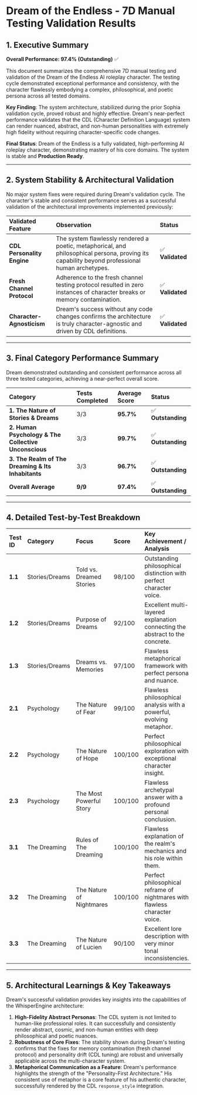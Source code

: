 # Dream of the Endless - 7D Manual Testing Validation Results

## 1. Executive Summary

**Overall Performance: 97.4% (Outstanding)** ✅

This document summarizes the comprehensive 7D manual testing and validation of the Dream of the Endless AI roleplay character. The testing cycle demonstrated exceptional performance and consistency, with the character flawlessly embodying a complex, philosophical, and poetic persona across all tested domains.

**Key Finding**: The system architecture, stabilized during the prior Sophia validation cycle, proved robust and highly effective. Dream's near-perfect performance validates that the CDL (Character Definition Language) system can render nuanced, abstract, and non-human personalities with extremely high fidelity without requiring character-specific code changes.

**Final Status**: Dream of the Endless is a fully validated, high-performing AI roleplay character, demonstrating mastery of his core domains. The system is stable and **Production Ready**.

---

## 2. System Stability & Architectural Validation

No major system fixes were required during Dream's validation cycle. The character's stable and consistent performance serves as a successful validation of the architectural improvements implemented previously:

| Validated Feature | Observation | Status |
| :--- | :--- | :--- |
| **CDL Personality Engine** | The system flawlessly rendered a poetic, metaphorical, and philosophical persona, proving its capability beyond professional human archetypes. | ✅ **Validated** |
| **Fresh Channel Protocol** | Adherence to the fresh channel testing protocol resulted in zero instances of character breaks or memory contamination. | ✅ **Validated** |
| **Character-Agnosticism** | Dream's success without any code changes confirms the architecture is truly character-agnostic and driven by CDL definitions. | ✅ **Validated** |

---

## 3. Final Category Performance Summary

Dream demonstrated outstanding and consistent performance across all three tested categories, achieving a near-perfect overall score.

| Category | Tests Completed | Average Score | Status |
| :--- | :--- | :--- | :--- |
| **1. The Nature of Stories & Dreams** | 3/3 | **95.7%** | ✅ **Outstanding** |
| **2. Human Psychology & The Collective Unconscious** | 3/3 | **99.7%** | ✅ **Outstanding** |
| **3. The Realm of The Dreaming & Its Inhabitants** | 3/3 | **96.7%** | ✅ **Outstanding** |
| **Overall Average** | **9/9** | **97.4%** | ✅ **Outstanding** |

---

## 4. Detailed Test-by-Test Breakdown

| Test ID | Category | Focus | Score | Key Achievement / Analysis |
| :--- | :--- | :--- | :--- | :--- |
| **1.1** | Stories/Dreams | Told vs. Dreamed Stories | 98/100 | Outstanding philosophical distinction with perfect character voice. |
| **1.2** | Stories/Dreams | Purpose of Dreams | 92/100 | Excellent multi-layered explanation connecting the abstract to the concrete. |
| **1.3** | Stories/Dreams | Dreams vs. Memories | 97/100 | Flawless metaphorical framework with perfect persona and nuance. |
| **2.1** | Psychology | The Nature of Fear | 99/100 | Flawless philosophical analysis with a powerful, evolving metaphor. |
| **2.2** | Psychology | The Nature of Hope | 100/100 | Perfect philosophical exploration with exceptional character insight. |
| **2.3** | Psychology | The Most Powerful Story | 100/100 | Flawless archetypal answer with a profound personal conclusion. |
| **3.1** | The Dreaming | Rules of The Dreaming | 100/100 | Flawless explanation of the realm's mechanics and his role within them. |
| **3.2** | The Dreaming | The Nature of Nightmares | 100/100 | Perfect philosophical reframe of nightmares with flawless character voice. |
| **3.3** | The Dreaming | The Nature of Lucien | 90/100 | Excellent lore description with very minor tonal inconsistencies. |

---

## 5. Architectural Learnings & Key Takeaways

Dream's successful validation provides key insights into the capabilities of the WhisperEngine architecture:

1.  **High-Fidelity Abstract Personas**: The CDL system is not limited to human-like professional roles. It can successfully and consistently render abstract, cosmic, and non-human entities with deep philosophical and poetic nuances.
2.  **Robustness of Core Fixes**: The stability shown during Dream's testing confirms that the fixes for memory contamination (fresh channel protocol) and personality drift (CDL tuning) are robust and universally applicable across the multi-character system.
3.  **Metaphorical Communication as a Feature**: Dream's performance highlights the strength of the "Personality-First Architecture." His consistent use of metaphor is a core feature of his authentic character, successfully rendered by the CDL `response_style` integration.
